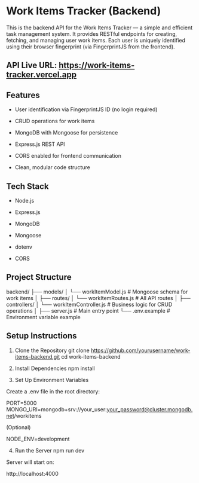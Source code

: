 # Work Items Tracker (Backend)

This is the backend API for the Work Items Tracker — a simple and efficient task management system.
It provides RESTful endpoints for creating, fetching, and managing user work items.
Each user is uniquely identified using their browser fingerprint (via FingerprintJS from the frontend).

## API Live URL: https://work-items-tracker.vercel.app

## Features

- User identification via FingerprintJS ID (no login required)

- CRUD operations for work items

- MongoDB with Mongoose for persistence

- Express.js REST API

- CORS enabled for frontend communication

- Clean, modular code structure

## Tech Stack

- Node.js

- Express.js

- MongoDB

- Mongoose

- dotenv

- CORS

## Project Structure

backend/
├── models/
│ └── workItemModel.js # Mongoose schema for work items
│
├── routes/
│ └── workItemRoutes.js # All API routes
│
├── controllers/
│ └── workItemController.js # Business logic for CRUD operations
│
├── server.js # Main entry point
└── .env.example # Environment variable example

## Setup Instructions

1. Clone the Repository
   git clone https://github.com/yourusername/work-items-backend.git
   cd work-items-backend

2. Install Dependencies
   npm install

3. Set Up Environment Variables

Create a .env file in the root directory:

PORT=5000
MONGO_URI=mongodb+srv://your_user:your_password@cluster.mongodb.net/workitems

(Optional)

NODE_ENV=development

4. Run the Server
   npm run dev

Server will start on:

http://localhost:4000
